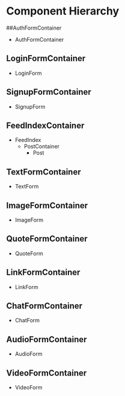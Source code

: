 # Component Hierarchy

##AuthFormContainer
- AuthFormContainer

## LoginFormContainer
- LoginForm

## SignupFormContainer
- SignupForm

## FeedIndexContainer
- FeedIndex
  + PostContainer
    + Post

## TextFormContainer
- TextForm

## ImageFormContainer
- ImageForm

## QuoteFormContainer
- QuoteForm

## LinkFormContainer
- LinkForm

## ChatFormContainer
- ChatForm

## AudioFormContainer
- AudioForm

## VideoFormContainer
- VideoForm
